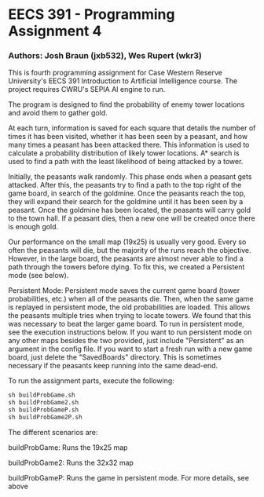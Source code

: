 # EECS 391 - Programming Assignment 4
### Authors: Josh Braun (jxb532), Wes Rupert (wkr3)

This is fourth programming assignment for Case Western Reserve University's EECS 391 Introduction to Artificial Intelligence course. The project requires CWRU's SEPIA AI engine to run.

The program is designed to find the probability of enemy tower locations and avoid them to gather gold.

At each turn, information is saved for each square that details the number of times it has been visited, whether it has been seen by a peasant, and how many times a peasant has been attacked there.
This information is used to calculate a probability distribution of likely tower locations.
A* search is used to find a path with the least likelihood of being attacked by a tower.

Initially, the peasants walk randomly. This phase ends when a peasant gets attacked.
After this, the peasants try to find a path to the top right of the game board, in search of the goldmine.
Once the peasants reach the top, they will expand their search for the goldmine until it has been seen by a peasant.
Once the goldmine has been located, the peasants will carry gold to the town hall.
If a peasant dies, then a new one will be created once there is enough gold.

Our performance on the small map (19x25) is usually very good.
Every so often the peasants will die, but the majority of the runs reach the objective.
However, in the large board, the peasants are almost never able to find a path through the towers before dying.
To fix this, we created a Persistent mode (see below).

Persistent Mode:
	Persistent mode saves the current game board (tower probabilities, etc.) when all of the peasants die.
	Then, when the same game is replayed in persistent mode, the old probabilities are loaded.
	This allows the peasants multiple tries when trying to locate towers. We found that this was necessary to beat the larger game board.
	To run in persistent mode, see the execution instructions below.
	If you want to run persistent mode on any other maps besides the two provided, just include "Persistent" as an argument in the config file.
	If you want to start a fresh run with a new game board, just delete the "SavedBoards" directory. This is sometimes necessary if the peasants keep running into the same dead-end.
	
To run the assignment parts, execute the following:

```bat
sh buildProbGame.sh
sh buildProbGame2.sh
sh buildProbGameP.sh
sh buildProbGame2P.sh
```

The different scenarios are:

buildProbGame:
	Runs the 19x25 map
	
buildProbGame2:
	Runs the 32x32 map
	
buildProbGameP:
	Runs the game in persistent mode. For more details, see above
	
